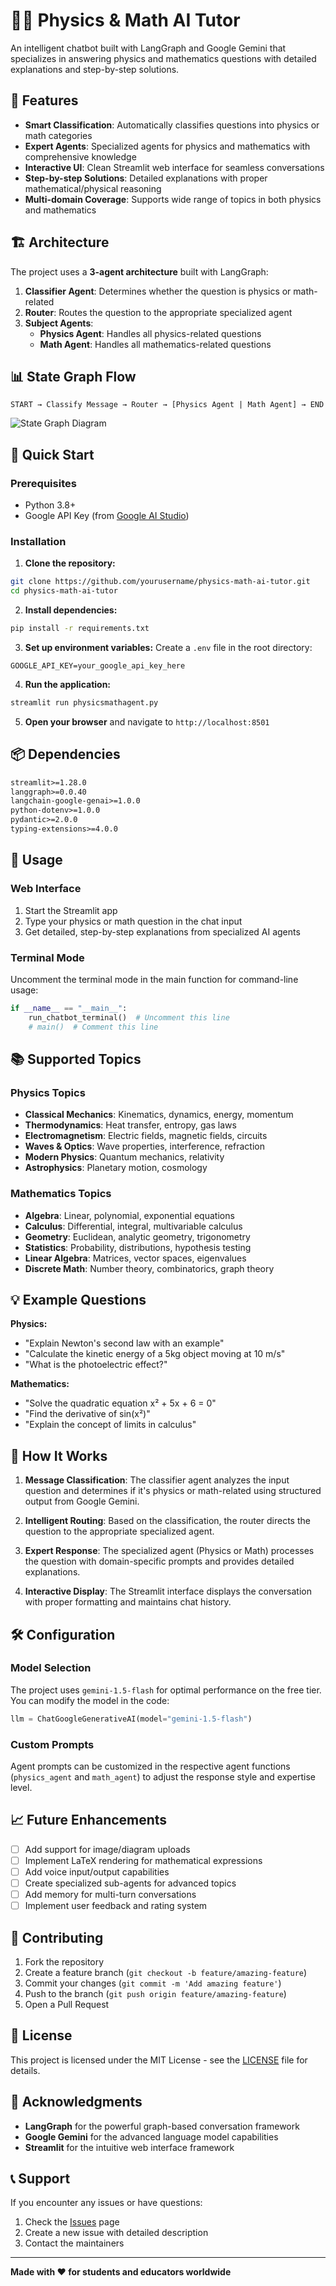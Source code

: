 # 🔬🧮 Physics & Math AI Tutor

An intelligent chatbot built with LangGraph and Google Gemini that specializes in answering physics and mathematics questions with detailed explanations and step-by-step solutions.

## 🌟 Features

- **Smart Classification**: Automatically classifies questions into physics or math categories
- **Expert Agents**: Specialized agents for physics and mathematics with comprehensive knowledge
- **Interactive UI**: Clean Streamlit web interface for seamless conversations
- **Step-by-step Solutions**: Detailed explanations with proper mathematical/physical reasoning
- **Multi-domain Coverage**: Supports wide range of topics in both physics and mathematics

## 🏗️ Architecture

The project uses a **3-agent architecture** built with LangGraph:

1. **Classifier Agent**: Determines whether the question is physics or math-related
2. **Router**: Routes the question to the appropriate specialized agent
3. **Subject Agents**: 
   - **Physics Agent**: Handles all physics-related questions
   - **Math Agent**: Handles all mathematics-related questions

## 📊 State Graph Flow

```
START → Classify Message → Router → [Physics Agent | Math Agent] → END
```

![State Graph Diagram](https://github.com/mv1249/Physics-Math-AI-Tutor/blob/main/langgraph_image.png)


## 🚀 Quick Start

### Prerequisites

- Python 3.8+
- Google API Key (from [Google AI Studio](https://makersuite.google.com/app/apikey))

### Installation

1. **Clone the repository:**
```bash
git clone https://github.com/yourusername/physics-math-ai-tutor.git
cd physics-math-ai-tutor
```

2. **Install dependencies:**
```bash
pip install -r requirements.txt
```

3. **Set up environment variables:**
Create a `.env` file in the root directory:
```env
GOOGLE_API_KEY=your_google_api_key_here
```

4. **Run the application:**
```bash
streamlit run physicsmathagent.py
```

5. **Open your browser** and navigate to `http://localhost:8501`

## 📦 Dependencies

```txt
streamlit>=1.28.0
langgraph>=0.0.40
langchain-google-genai>=1.0.0
python-dotenv>=1.0.0
pydantic>=2.0.0
typing-extensions>=4.0.0
```

## 🔧 Usage

### Web Interface
1. Start the Streamlit app
2. Type your physics or math question in the chat input
3. Get detailed, step-by-step explanations from specialized AI agents

### Terminal Mode
Uncomment the terminal mode in the main function for command-line usage:
```python
if __name__ == "__main__":
    run_chatbot_terminal()  # Uncomment this line
    # main()  # Comment this line
```

## 📚 Supported Topics

### Physics Topics
- **Classical Mechanics**: Kinematics, dynamics, energy, momentum
- **Thermodynamics**: Heat transfer, entropy, gas laws
- **Electromagnetism**: Electric fields, magnetic fields, circuits
- **Waves & Optics**: Wave properties, interference, refraction
- **Modern Physics**: Quantum mechanics, relativity
- **Astrophysics**: Planetary motion, cosmology

### Mathematics Topics
- **Algebra**: Linear, polynomial, exponential equations
- **Calculus**: Differential, integral, multivariable calculus
- **Geometry**: Euclidean, analytic geometry, trigonometry
- **Statistics**: Probability, distributions, hypothesis testing
- **Linear Algebra**: Matrices, vector spaces, eigenvalues
- **Discrete Math**: Number theory, combinatorics, graph theory

## 💡 Example Questions

**Physics:**
- "Explain Newton's second law with an example"
- "Calculate the kinetic energy of a 5kg object moving at 10 m/s"
- "What is the photoelectric effect?"

**Mathematics:**
- "Solve the quadratic equation x² + 5x + 6 = 0"
- "Find the derivative of sin(x²)"
- "Explain the concept of limits in calculus"

## 🔄 How It Works

1. **Message Classification**: The classifier agent analyzes the input question and determines if it's physics or math-related using structured output from Google Gemini.

2. **Intelligent Routing**: Based on the classification, the router directs the question to the appropriate specialized agent.

3. **Expert Response**: The specialized agent (Physics or Math) processes the question with domain-specific prompts and provides detailed explanations.

4. **Interactive Display**: The Streamlit interface displays the conversation with proper formatting and maintains chat history.

## 🛠️ Configuration

### Model Selection
The project uses `gemini-1.5-flash` for optimal performance on the free tier. You can modify the model in the code:

```python
llm = ChatGoogleGenerativeAI(model="gemini-1.5-flash")
```

### Custom Prompts
Agent prompts can be customized in the respective agent functions (`physics_agent` and `math_agent`) to adjust the response style and expertise level.

## 📈 Future Enhancements

- [ ] Add support for image/diagram uploads
- [ ] Implement LaTeX rendering for mathematical expressions
- [ ] Add voice input/output capabilities
- [ ] Create specialized sub-agents for advanced topics
- [ ] Add memory for multi-turn conversations
- [ ] Implement user feedback and rating system

## 🤝 Contributing

1. Fork the repository
2. Create a feature branch (`git checkout -b feature/amazing-feature`)
3. Commit your changes (`git commit -m 'Add amazing feature'`)
4. Push to the branch (`git push origin feature/amazing-feature`)
5. Open a Pull Request

## 📄 License

This project is licensed under the MIT License - see the [LICENSE](LICENSE) file for details.

## 🙏 Acknowledgments

- **LangGraph** for the powerful graph-based conversation framework
- **Google Gemini** for the advanced language model capabilities
- **Streamlit** for the intuitive web interface framework

## 📞 Support

If you encounter any issues or have questions:
1. Check the [Issues](https://github.com/yourusername/physics-math-ai-tutor/issues) page
2. Create a new issue with detailed description
3. Contact the maintainers

---

**Made with ❤️ for students and educators worldwide**
